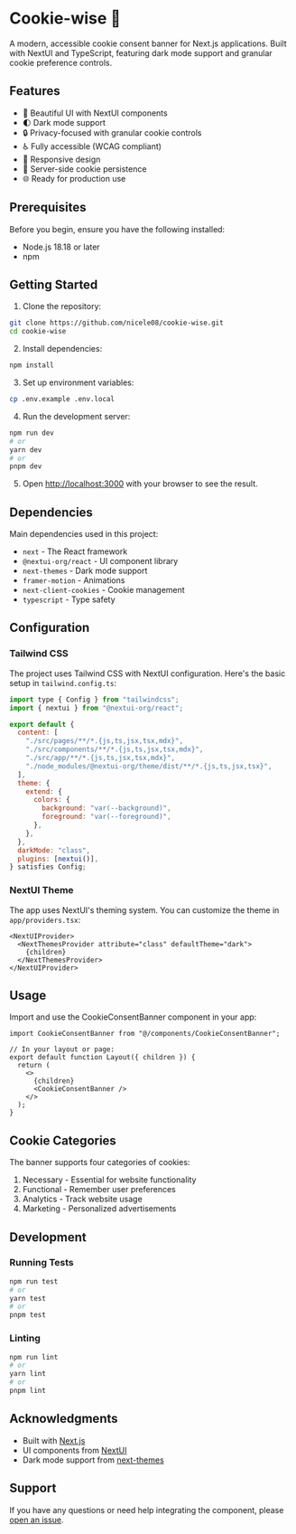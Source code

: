 # Cookie-wise 🍪

A modern, accessible cookie consent banner for Next.js applications. Built with NextUI and TypeScript, featuring dark mode support and granular cookie preference controls.

## Features

- 🎨 Beautiful UI with NextUI components
- 🌓 Dark mode support
- 🔒 Privacy-focused with granular cookie controls
- ♿ Fully accessible (WCAG compliant)
- 📱 Responsive design
- 🔄 Server-side cookie persistence
- 🌐 Ready for production use

## Prerequisites

Before you begin, ensure you have the following installed:

- Node.js 18.18 or later
- npm

## Getting Started

1. Clone the repository:

```bash
git clone https://github.com/nicele08/cookie-wise.git
cd cookie-wise
```

2. Install dependencies:

```bash
npm install
```

3. Set up environment variables:

```bash
cp .env.example .env.local
```

4. Run the development server:

```bash
npm run dev
# or
yarn dev
# or
pnpm dev
```

5. Open [http://localhost:3000](http://localhost:3000) with your browser to see the result.

## Dependencies

Main dependencies used in this project:

- `next` - The React framework
- `@nextui-org/react` - UI component library
- `next-themes` - Dark mode support
- `framer-motion` - Animations
- `next-client-cookies` - Cookie management
- `typescript` - Type safety

## Configuration

### Tailwind CSS

The project uses Tailwind CSS with NextUI configuration. Here's the basic setup in `tailwind.config.ts`:

```js
import type { Config } from "tailwindcss";
import { nextui } from "@nextui-org/react";

export default {
  content: [
    "./src/pages/**/*.{js,ts,jsx,tsx,mdx}",
    "./src/components/**/*.{js,ts,jsx,tsx,mdx}",
    "./src/app/**/*.{js,ts,jsx,tsx,mdx}",
    "./node_modules/@nextui-org/theme/dist/**/*.{js,ts,jsx,tsx}",
  ],
  theme: {
    extend: {
      colors: {
        background: "var(--background)",
        foreground: "var(--foreground)",
      },
    },
  },
  darkMode: "class",
  plugins: [nextui()],
} satisfies Config;

```

### NextUI Theme

The app uses NextUI's theming system. You can customize the theme in `app/providers.tsx`:

```tsx
<NextUIProvider>
  <NextThemesProvider attribute="class" defaultTheme="dark">
    {children}
  </NextThemesProvider>
</NextUIProvider>
```

## Usage

Import and use the CookieConsentBanner component in your app:

```tsx
import CookieConsentBanner from "@/components/CookieConsentBanner";

// In your layout or page:
export default function Layout({ children }) {
  return (
    <>
      {children}
      <CookieConsentBanner />
    </>
  );
}
```

## Cookie Categories

The banner supports four categories of cookies:

1. Necessary - Essential for website functionality
2. Functional - Remember user preferences
3. Analytics - Track website usage
4. Marketing - Personalized advertisements

## Development

### Running Tests

```bash
npm run test
# or
yarn test
# or
pnpm test
```

### Linting

```bash
npm run lint
# or
yarn lint
# or
pnpm lint
```

## Acknowledgments

- Built with [Next.js](https://nextjs.org/)
- UI components from [NextUI](https://nextui.org/)
- Dark mode support from [next-themes](https://github.com/pacocoursey/next-themes)

## Support

If you have any questions or need help integrating the component, please [open an issue](https://github.com/nicele08/cookie-wise/issues).
